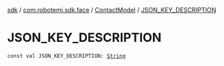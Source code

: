 [sdk](../../index.md) / [com.robotemi.sdk.face](../index.md) / [ContactModel](index.md) / [JSON_KEY_DESCRIPTION](./-j-s-o-n_-k-e-y_-d-e-s-c-r-i-p-t-i-o-n.md)

# JSON_KEY_DESCRIPTION

`const val JSON_KEY_DESCRIPTION: `[`String`](https://kotlinlang.org/api/latest/jvm/stdlib/kotlin/-string/index.html)